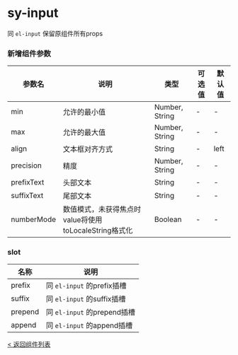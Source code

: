 sy-input
===========================
同 `el-input` 保留原组件所有props

### 新增组件参数

|参数名|说明|类型|可选值|默认值|
|---|---|---|---|---|
|min|允许的最小值|Number, String|-|-|
|max|允许的最大值|Number, String|-|-|
|align|文本框对齐方式|String|-|left|
|precision|精度|Number, String|-|-|
|prefixText|头部文本|String|-|-|
|suffixText|尾部文本|String|-|-|
|numberMode|数值模式，未获得焦点时value将使用toLocaleString格式化|Boolean|-|-|


### slot
|名称|说明|
|---|---|
|prefix|同 `el-input` 的prefix插槽|
|suffix|同 `el-input` 的suffix插槽|
|prepend|同 `el-input` 的prepend插槽|
|append|同 `el-input` 的append插槽|

[< 返回组件列表](https://github.com/i-yxs/sy-ui-pc/blob/main/README.md#组件列表)
